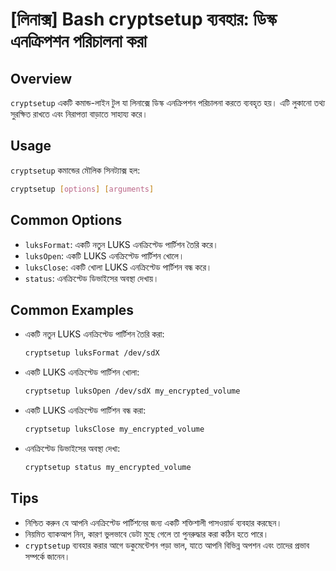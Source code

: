 # [লিনাক্স] Bash cryptsetup ব্যবহার: ডিস্ক এনক্রিপশন পরিচালনা করা

## Overview
`cryptsetup` একটি কমান্ড-লাইন টুল যা লিনাক্সে ডিস্ক এনক্রিপশন পরিচালনা করতে ব্যবহৃত হয়। এটি লুকানো তথ্য সুরক্ষিত রাখতে এবং নিরাপত্তা বাড়াতে সাহায্য করে।

## Usage
`cryptsetup` কমান্ডের মৌলিক সিনট্যাক্স হল:

```bash
cryptsetup [options] [arguments]
```

## Common Options
- `luksFormat`: একটি নতুন LUKS এনক্রিপ্টেড পার্টিশন তৈরি করে।
- `luksOpen`: একটি LUKS এনক্রিপ্টেড পার্টিশন খোলে।
- `luksClose`: একটি খোলা LUKS এনক্রিপ্টেড পার্টিশন বন্ধ করে।
- `status`: এনক্রিপ্টেড ডিভাইসের অবস্থা দেখায়।

## Common Examples
- একটি নতুন LUKS এনক্রিপ্টেড পার্টিশন তৈরি করা:
  ```bash
  cryptsetup luksFormat /dev/sdX
  ```

- একটি LUKS এনক্রিপ্টেড পার্টিশন খোলা:
  ```bash
  cryptsetup luksOpen /dev/sdX my_encrypted_volume
  ```

- একটি LUKS এনক্রিপ্টেড পার্টিশন বন্ধ করা:
  ```bash
  cryptsetup luksClose my_encrypted_volume
  ```

- এনক্রিপ্টেড ডিভাইসের অবস্থা দেখা:
  ```bash
  cryptsetup status my_encrypted_volume
  ```

## Tips
- নিশ্চিত করুন যে আপনি এনক্রিপ্টেড পার্টিশনের জন্য একটি শক্তিশালী পাসওয়ার্ড ব্যবহার করছেন।
- নিয়মিত ব্যাকআপ নিন, কারণ ভুলভাবে ডেটা মুছে গেলে তা পুনরুদ্ধার করা কঠিন হতে পারে।
- `cryptsetup` ব্যবহার করার আগে ডকুমেন্টেশন পড়া ভাল, যাতে আপনি বিভিন্ন অপশন এবং তাদের প্রভাব সম্পর্কে জানেন।